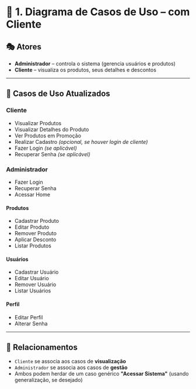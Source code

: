# 🔹 1. Diagrama de Casos de Uso – com Cliente

## 🎭 Atores

- **Administrador** – controla o sistema (gerencia usuários e produtos)
- **Cliente** – visualiza os produtos, seus detalhes e descontos

---

## 📌 Casos de Uso Atualizados

### Cliente

- Visualizar Produtos  
- Visualizar Detalhes do Produto  
- Ver Produtos em Promoção  
- Realizar Cadastro *(opcional, se houver login de cliente)*  
- Fazer Login *(se aplicável)*  
- Recuperar Senha *(se aplicável)*  

### Administrador

- Fazer Login  
- Recuperar Senha  
- Acessar Home  

#### Produtos

- Cadastrar Produto  
- Editar Produto  
- Remover Produto  
- Aplicar Desconto  
- Listar Produtos  

#### Usuários

- Cadastrar Usuário  
- Editar Usuário  
- Remover Usuário  
- Listar Usuários  

#### Perfil

- Editar Perfil  
- Alterar Senha  

---

## 🔁 Relacionamentos

- `Cliente` se associa aos casos de **visualização**
- `Administrador` se associa aos casos de **gestão**
- Ambos podem herdar de um caso genérico **"Acessar Sistema"** (usando generalização, se desejado)
